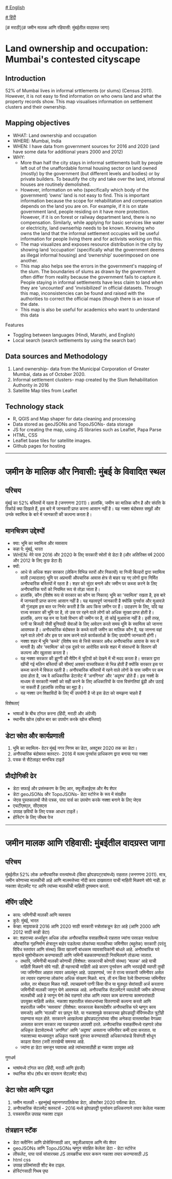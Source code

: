 [# English](https://github.com/sanjana-krish/land-in-mumbai/blob/main/README.md#land-ownership-and-occupation-mumbais-contested-cityscape)

[# हिंदी](https://github.com/sanjana-krish/land-in-mumbai/blob/main/README.md#%E0%A4%9C%E0%A4%AE%E0%A5%80%E0%A4%A8-%E0%A4%95%E0%A5%87-%E0%A4%AE%E0%A4%BE%E0%A4%B2%E0%A4%BF%E0%A4%95-%E0%A4%94%E0%A4%B0-%E0%A4%A8%E0%A4%BF%E0%A4%B5%E0%A4%BE%E0%A4%B8%E0%A5%80-%E0%A4%AE%E0%A5%81%E0%A4%82%E0%A4%AC%E0%A4%88-%E0%A4%95%E0%A5%87-%E0%A4%B5%E0%A4%BF%E0%A4%B5%E0%A4%BE%E0%A4%A6%E0%A4%BF%E0%A4%A4-%E0%A4%B8%E0%A5%8D%E0%A4%A5%E0%A4%B2)

[# मराठी](# जमीन मालक आणि रहिवासी: मुंबईतील वादग्रस्त जागा)


# Land ownership and occupation: Mumbai's contested cityscape 

## Introduction
52% of Mumbai lives in informal srttlements (or slums) (Census 2011). However, it is not easy to find information on who owns land and what the property records show. This map visualises information on settlement clusters and their ownership. 

## Mapping objectives

- WHAT: Land ownership and occupation
- WHERE: Mumbai, India 
- WHEN: I have data from government sources for 2016 and 2020 (and have some data for additional years 2000 and 2012)
- WHY: 
  - More than half the city stays in informal settlements built by people left out of the unaffordable formal housing sector on land owned (mostly) by the government (but different levels and bodies) or by private builders. To beautify the city and take over the land, informal houses are routinely demolished.
  - However, information on who (specifically which body of the government) ‘owns’ land  is not easy to find. This is important information because the scope for rehabilitation and compensation depends on the land you are on. For example, if it is on state government land, people residing on it have more protection. However, if it is on forest or railway department land, there is no compensation. Similarly, while applying for basic services like water or electricity, land ownserhip needs to be known. Knowing who owns the land that the informal settlement occupies will be useful information for people living there and for activists working on this. 
  - The map visualizes and exposes resource distribution in the city by showing land ‘occupation’ (specifically what the government deems as illegal informal housing) and ‘ownership’ suoerimposed on one another. 
  - This map also helps see the errors in the government's mapping of the slum. The boundaries of slums as drawn by the government often differ from reality because the government fails to capture it. People staying in informal settlements have less claim to land when they are 'uncounted' and 'invisibilized' in official datasets. Through this map, inconsistencies can be found and raised with the authorities to correct the official maps (though there is an issue of the date. 
  - This map is also be useful for academics who want to understand this data

Features
- Toggling between languages (Hindi, Marathi, and English)
- Local search (search settlements by using the search bar)

## Data sources and Methodology

1. Land ownership- data from the Municipal Corporation of Greater Mumbai, data as of October 2020. 
2. Informal settlement clusters- map created by the Slum Rehabilitation Authority in 2016
3. Satellite Map tiles from Leaflet

## Technology stack

- R, QGIS and Map shaper for data cleaning and processing
- Data stored as geoJSONs and TopoJSONs- data storage
- JS for creating the map, using JS libraries such as Leaflet, Papa Parse
- HTML, CSS
- Leaflet base tiles for satellite images.
- Github pages for hosting

-------

# जमीन के मालिक और निवासी: मुंबई के विवादित स्थल

## परिचय
मुंबई का 52% बस्तियों में रहता है (जनगणना 2011)। हालांकि, जमीन का मालिक कौन है और संपत्ति के रिकॉर्ड क्या दिखाते हैं, इस बारे में जानकारी प्राप्त करना आसान नहीं है। यह नक्शा बंदोबस्त समूहों और उनके स्वामित्व के बारे में जानकारी की कल्पना करता है।

## मानचित्रण उद्देश्यों

- क्या: भूमि का स्वामित्व और व्यवसाय
- कहा पे: मुंबई, भारत
- WHEN: मेरे पास 2016 और 2020 के लिए सरकारी स्रोतों से डेटा है (और अतिरिक्त वर्ष 2000 और 2012 के लिए कुछ डेटा है)
- क्यों:
   - आधे से अधिक शहर सरकार (लेकिन विभिन्न स्तरों और निकायों) या निजी बिल्डरों द्वारा स्वामित्व वाली (ज्यादातर) भूमि पर अप्रभावी औपचारिक आवास क्षेत्र से बाहर रह गए लोगों द्वारा निर्मित अनौपचारिक बस्तियों में रहता है। शहर को सुंदर बनाने और जमीन पर कब्जा करने के लिए अनौपचारिक घरों को नियमित रूप से तोड़ा जाता है।
   - हालांकि, कौन (विशेष रूप से सरकार का कौन सा निकाय) भूमि का 'स्वामित्व' रखता है, इस बारे में जानकारी प्राप्त करना आसान नहीं है। यह महत्वपूर्ण जानकारी है क्योंकि पुनर्वास और मुआवज़े की गुंजाइश इस बात पर निर्भर करती है कि आप किस ज़मीन पर हैं। उदाहरण के लिए, यदि यह राज्य सरकार की भूमि पर है, तो उस पर रहने वाले लोगों को अधिक सुरक्षा प्राप्त होती है। हालांकि, अगर यह वन या रेलवे विभाग की जमीन पर है, तो कोई मुआवजा नहीं है। इसी तरह, पानी या बिजली जैसी बुनियादी सेवाओं के लिए आवेदन करते समय भूमि के स्वामित्व को जानना आवश्यक है। अनौपचारिक बंदोबस्त के कब्जे वाली जमीन का मालिक कौन है, यह जानना वहां रहने वाले लोगों और इस पर काम करने वाले कार्यकर्ताओं के लिए उपयोगी जानकारी होगी।
   - नक्शा शहर में भूमि 'कब्जे' (विशेष रूप से जिसे सरकार अवैध अनौपचारिक आवास के रूप में मानती है) और 'स्वामित्व' को एक दूसरे पर आरोपित करके शहर में संसाधनों के वितरण की कल्पना और खुलासा करता है।
   - यह नक्शा सरकार की झुग्गी की मैपिंग में त्रुटियों को देखने में भी मदद करता है। सरकार द्वारा खींची गई मलिन बस्तियों की सीमाएं अक्सर वास्तविकता से भिन्न होती हैं क्योंकि सरकार इस पर कब्जा करने में विफल रहती है। अनौपचारिक बस्तियों में रहने वाले लोगों के पास जमीन पर कम दावा होता है, जब वे आधिकारिक डेटासेट में 'अनगिनत' और 'अदृश्य' होते हैं। इस नक्शे के माध्यम से सरकारी नक्शों को सही करने के लिए अधिकारियों के पास विसंगतियां ढूंढी और उठाई जा सकती हैं (हालांकि तारीख का मुद्दा है।
   - यह नक्शा उन शिक्षाविदों के लिए भी उपयोगी है जो इस डेटा को समझना चाहते हैं

विशेषताएं
- भाषाओं के बीच टॉगल करना (हिंदी, मराठी और अंग्रेजी)
- स्थानीय खोज (खोज बार का उपयोग करके खोज बस्तियां)

## डेटा स्रोत और कार्यप्रणाली

1. भूमि का स्वामित्व- ग्रेटर मुंबई नगर निगम का डेटा, अक्टूबर 2020 तक का डेटा।
2. अनौपचारिक बंदोबस्त क्लस्टर- 2016 में स्लम पुनर्वास प्राधिकरण द्वारा बनाया गया नक्शा
3. पत्रक से सैटेलाइट मानचित्र टाइलें

## प्रौद्योगिकी ढेर

- डेटा सफाई और प्रसंस्करण के लिए आर, क्यूजीआईएस और मैप शेपर
- डेटा geoJSONs और TopoJSONs- डेटा स्टोरेज के रूप में संग्रहीत
- जेएस पुस्तकालयों जैसे पत्रक, पापा पार्स का उपयोग करके नक्शा बनाने के लिए जेएस
- एचटीएमएल, सीएसएस
- उपग्रह छवियों के लिए पत्रक आधार टाइलें।
- होस्टिंग के लिए जीथब पेज

--------

# जमीन मालक आणि रहिवासी: मुंबईतील वादग्रस्त जागा

## परिचय
मुंबईतील 52% लोक अनौपचारिक वस्त्यांमध्ये (किंवा झोपडपट्ट्यांमध्ये) राहतात (जनगणना 2011). मात्र, जमीन कोणाच्या मालकीची आहे आणि मालमत्तेच्या नोंदी काय दाखवतात याची माहिती मिळवणे सोपे नाही. हा नकाशा सेटलमेंट गट आणि त्यांच्या मालकीची माहिती दृश्यमान करतो.

## मॅपिंग उद्दिष्टे

- काय: जमिनीची मालकी आणि व्यवसाय
- कुठे: मुंबई, भारत
- केव्हा: माझ्याकडे 2016 आणि 2020 साठी सरकारी स्त्रोतांकडून डेटा आहे (आणि 2000 आणि 2012 साठी काही डेटा)
- का:
    शहराच्या अर्ध्याहून अधिक लोक अनौपचारिक वसाहतींमध्ये राहतात ज्यांना परवडत नसलेल्या औपचारिक गृहनिर्माण क्षेत्रातून बाहेर पडलेल्या लोकांच्या मालकीच्या जमिनीवर (बहुतेक) सरकारी (परंतु विविध स्तरांवर आणि संस्था) किंवा खाजगी बांधकाम व्यावसायिकांनी बांधले आहे. अनौपचारिक घरे शहराचे सुशोभीकरण करण्यासाठी आणि जमिनी बळकावण्यासाठी नियमितपणे तोडल्या जातात.
    - तथापि, जमिनीची मालकी कोणाची (विशेषत: सरकारची कोणती संस्था) 'मालक' आहे याची माहिती मिळवणे सोपे नाही. ही महत्त्वाची माहिती आहे कारण पुनर्वसन आणि भरपाईची व्याप्ती तुम्ही ज्या जमिनीवर आहात त्यावर अवलंबून आहे. उदाहरणार्थ, जर ते राज्य सरकारी जमिनीवर असेल तर त्यावर राहणाऱ्या लोकांना अधिक संरक्षण मिळते. मात्र, ती वन किंवा रेल्वे विभागाच्या जमिनीवर असेल, तर मोबदला मिळत नाही. त्याचप्रमाणे पाणी किंवा वीज या मूलभूत सेवांसाठी अर्ज करताना जमिनीची मालकी जाणून घेणे आवश्यक आहे. अनौपचारिक सेटलमेंटने व्यापलेली जमीन कोणाच्या मालकीची आहे हे जाणून घेणे तेथे राहणारे लोक आणि त्यावर काम करणाऱ्या कामगारांसाठी उपयुक्त माहिती असेल.
    नकाशा शहरातील संसाधनांच्या वितरणाची कल्पना करतो आणि शहरातील जमीन 'व्यवसाय' (विशेषत: सरकारला बेकायदेशीर अनौपचारिक घरे म्हणून काय समजते) आणि 'मालकी' वर छापून येते.
    या नकाशामुळे सरकारच्या झोपडपट्टी मॅपिंगमधील त्रुटीही पाहण्यास मदत होते. सरकारने आखलेल्या झोपडपट्ट्यांच्या सीमा अनेकदा वास्तवापेक्षा वेगळ्या असतात कारण सरकार त्या पकडण्यात अपयशी ठरते. अनौपचारिक वसाहतींमध्ये राहणारे लोक अधिकृत डेटासेटमध्ये 'अगणित' आणि 'अदृश्य' असताना जमिनीवर कमी दावा करतात. या नकाशाच्या माध्यमातून अधिकृत नकाशे दुरुस्त करण्यासाठी अधिकार्‍यांकडे विसंगती शोधून काढता येतात (जरी तारखेची समस्या आहे.
    - ज्यांना हा डेटा समजून घ्यायचा आहे त्यांच्यासाठीही हा नकाशा उपयुक्त आहे

गुणधर्म
- भाषांमध्ये टॉगल करा (हिंदी, मराठी आणि इंग्रजी)
- स्थानिक शोध (शोध बार वापरून सेटलमेंट शोधा)

## डेटा स्रोत आणि पद्धत

1. जमीन मालकी - बृहन्मुंबई महानगरपालिकेचा डेटा, ऑक्टोबर 2020 पर्यंतचा डेटा.
2. अनौपचारिक सेटलमेंट क्लस्टर्स - 2016 मध्ये झोपडपट्टी पुनर्वसन प्राधिकरणाने तयार केलेला नकाशा
3. पत्रकावरील उपग्रह नकाशा टाइल

## तंत्रज्ञान स्टॅक

- डेटा क्लीनिंग आणि प्रोसेसिंगसाठी आर, क्यूजीआयएस आणि मॅप शेपर
- geoJSONs आणि TopoJSONs म्हणून संग्रहित केलेला डेटा - डेटा स्टोरेज
- लीफलेट, पापा पार्स यांसारख्या JS लायब्ररीचा वापर करून नकाशा तयार करण्यासाठी JS
- html css
- उपग्रह प्रतिमांसाठी शीट बेस टाइल.
- होस्टिंगसाठी गिथब पृष्ठ
